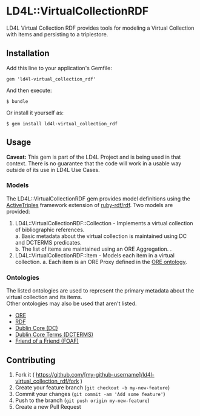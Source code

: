 # LD4L::VirtualCollectionRDF

LD4L Virtual Collection RDF provides tools for modeling a Virtual Collection with items and persisting to a triplestore.

## Installation

Add this line to your application's Gemfile:

    gem 'ld4l-virtual_collection_rdf'

And then execute:

    $ bundle

Or install it yourself as:

    $ gem install ld4l-virtual_collection_rdf

## Usage

**Caveat:** This gem is part of the LD4L Project and is being used in that context.  There is no guarantee that the 
code will work in a usable way outside of its use in LD4L Use Cases.

### Models

The LD4L::VirtualCollectionRDF gem provides model definitions using the 
[ActiveTriples](https://github.com/no-reply/ActiveTriples) framework extension of 
[ruby-rdf/rdf](https://github.com/ruby-rdf/rdf).  Two models are provided:

1. LD4L::VirtualCollectionRDF::Collection - Implements a virtual collection of bibliographic references.  
  a. Basic metadata about the virtual collection is maintained using DC and DCTERMS predicates.  
  b. The list of items are maintained using an ORE Aggregation.  .
2. LD4L::VirtualCollectionRDF::Item - Models each item in a virtual collection.
  a. Each item is an ORE Proxy defined in the [ORE ontology](http://www.openarchives.org/ore/1.0/vocabulary#otherRelationships).

### Ontologies

The listed ontologies are used to represent the primary metadata about the virtual collection and its items.  
Other ontologies may also be used that aren't listed.
 
* [ORE](http://www.openarchives.org/ore/1.0/vocabulary#otherRelationships)
* [RDF](http://www.w3.org/TR/rdf-syntax-grammar/)
* [Dublin Core (DC)](http://dublincore.org/documents/dces/)
* [Dublin Core Terms (DCTERMS)](http://dublincore.org/documents/dcmi-terms/)
* [Friend of a Friend (FOAF)](http://xmlns.com/foaf/spec/)



## Contributing

1. Fork it ( https://github.com/[my-github-username]/ld4l-virtual_collection_rdf/fork )
2. Create your feature branch (`git checkout -b my-new-feature`)
3. Commit your changes (`git commit -am 'Add some feature'`)
4. Push to the branch (`git push origin my-new-feature`)
5. Create a new Pull Request
